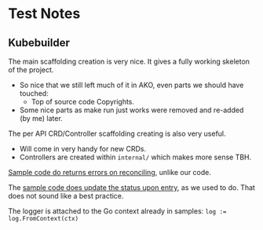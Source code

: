 # Test Notes

## Kubebuilder

The main scaffolding creation is very nice. It gives a fully working skeleton of the project.
- So nice that we still left much of it in AKO, even parts we should have touched:
  - Top of source code Copyrights.
- Some nice parts as make run just works were removed and re-added (by me) later.

The per API CRD/Controller scaffolding creating is also very useful.
- Will come in very handy for new CRDs.
- Controllers are created within `internal/` which makes more sense TBH.

[Sample code do returns errors on reconciling](https://github.com/kubernetes-sigs/kubebuilder/blob/master/docs/book/src/getting-started/testdata/project/internal/controller/memcached_controller.go#L89), unlike our code.

The [sample code does update the status upon entry](https://github.com/kubernetes-sigs/kubebuilder/blob/master/docs/book/src/getting-started/testdata/project/internal/controller/memcached_controller.go#L95), as we used to do. That does not sound like a best practice.

The logger is attached to the Go context already in samples: `log := log.FromContext(ctx)`
